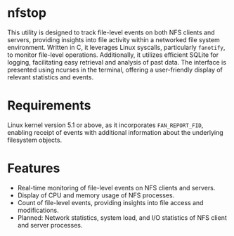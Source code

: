 # nfstop

This utility is designed to track file-level events on both NFS clients and servers, providing insights into file activity within a networked file system environment. Written in C, it leverages Linux syscalls, particularly `fanotify`, to monitor file-level operations. Additionally, it utilizes efficient SQLite for logging, facilitating easy retrieval and analysis of past data. The interface is presented using ncurses in the terminal, offering a user-friendly display of relevant statistics and events.

# Requirements
Linux kernel version 5.1 or above, as it incorporates `FAN_REPORT_FID`, enabling receipt of events with additional information about the underlying filesystem objects.

# Features
 - Real-time monitoring of file-level events on NFS clients and servers.
 - Display of CPU and memory usage of NFS processes.
 - Count of file-level events, providing insights into file access and modifications.
 - Planned: Network statistics, system load, and I/O statistics of NFS client and server processes.
